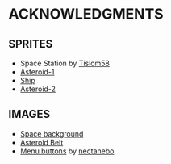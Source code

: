 # ACKNOWLEDGMENTS

## SPRITES

- Space Station by [Tislom58](https://github.com/Tislom58/)
- [Asteroid-1](https://pixelartmaker.com/art/6dab6ecf5720fdf)
- [Ship](https://clipartcraft.com/explore/spaceship-clipart-pixel/)
- [Asteroid-2](https://pixelartmaker.com/art/b0d28fcc8a7f281)

## IMAGES

- [Space background](http://wallpapercave.com/wp/tlxFHZF.jpg)
- [Asteroid Belt](https://wallpapercave.com/wp/wp4221867.jpg)
- [Menu buttons](https://nectanebo.itch.io/menu-buttons) by [nectanebo](https://nectanebo.itch.io/)